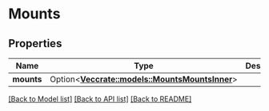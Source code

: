 # Mounts

## Properties

Name | Type | Description | Notes
------------ | ------------- | ------------- | -------------
**mounts** | Option<[**Vec<crate::models::MountsMountsInner>**](mounts_mounts_inner.md)> |  | [optional]

[[Back to Model list]](../README.md#documentation-for-models) [[Back to API list]](../README.md#documentation-for-api-endpoints) [[Back to README]](../README.md)


